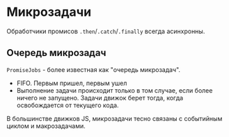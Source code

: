 # Микрозадачи

Обработчики промисов `.then`/`.catch`/`.finally` всегда асинхронны.

## Очередь микрозадач

`PromiseJobs` - более известная как "очередь микрозадач".

- FIFO. Первым пришел, первым ушел
- Выполнение задачи происходит только в том случае, если более ничего не запущено.
  Задачи движок берет тогда, когда освобождается от текущего кода.

В большинстве движков JS, микрозадачи тесно связаны с событийным циклом и макрозадачами.
